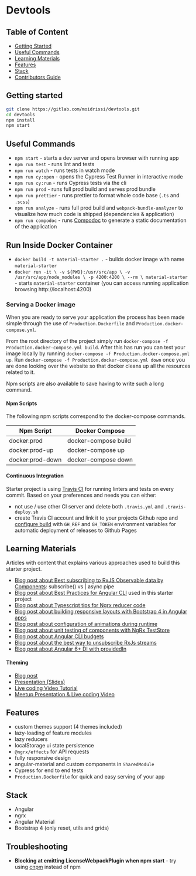 # Devtools

## Table of Content

  * [Getting Started](#getting-started)
  * [Useful Commands](#useful-commands)
  * [Learning Materials](#learning-materials)
  * [Features](#features)
  * [Stack](#stack)
  * [Contributors Guide](https://gitlab.com/moidrissi/devtools/blob/develop/CONTRIBUTING.md)


## Getting started
```bash
git clone https://gitlab.com/moidrissi/devtools.git
cd devtools
npm install
npm start
```

## Useful Commands
  * `npm start` - starts a dev server and opens browser with running app
  * `npm run test` - runs lint and tests
  * `npm run watch` - runs tests in watch mode
  * `npm run cy:open` - opens the Cypress Test Runner in interactive mode
  * `npm run cy:run` - runs Cypress tests via the cli
  * `npm run prod` - runs full prod build and serves prod bundle
  * `npm run prettier` - runs prettier to format whole code base (`.ts` and `.scss`) 
  * `npm run analyze` - runs full prod build and `webpack-bundle-analyzer` to visualize how much code is shipped (dependencies & application) 
  * `npm run compodoc` - runs [Compodoc](https://compodoc.app) to generate a static documentation of the application 


## Run Inside Docker Container
  * `docker build -t material-starter .` - builds docker image with name `material-starter`
  * `docker run -it \
   -v ${PWD}:/usr/src/app \
   -v /usr/src/app/node_modules \
   -p 4200:4200 \
   --rm \
   material-starter` - starts `material-starter` container (you can access running application browsing http://localhost:4200) 

### Serving a Docker image
When you are ready to serve your application the process has been made simple through the use of `Production.Dockerfile` and `Production.docker-compose.yml`.

From the root directory of the project simply run `docker-compose -f Production.docker-compose.yml build`. After this has run you can test your image locally by running `docker-compose -f Production.docker-compose.yml up`. Run `docker-compose -f Production.docker-compose.yml down` once you are done looking over the website so that docker cleans up all the resources related to it.

Npm scripts are also available to save having to write such a long command.

#### Npm Scripts

The following npm scripts correspond to the docker-compose commands.

| Npm Script       | Docker Compose       |
|------------------|----------------------|
| docker:prod      | docker-compose build |
| docker:prod-up   | docker-compose up    |
| docker:prod-down | docker-compose down  |

#### Continuous Integration
Starter project is using [Travis CI](https://travis-ci.org/) for running linters and tests on every commit.
Based on your preferences and needs you can either:

  * not use / use other CI server and delete both `.travis.yml` and `.travis-deploy.sh`
  * create Travis CI account and link it to your projects Github repo and [configure build](https://medium.com/@tomastrajan/continuous-deployment-of-client-side-apps-with-github-pages-travis-ci-10e9d641a889) 
    with `GH_REF` and `GH_TOKEN` environment variables for automatic deployment of releases to Github Pages
  

## Learning Materials
Articles with content that explains various approaches used to build this starter project.

  * [Blog post about Best subscribing to RxJS Observable data by Components](https://medium.com/@tomastrajan/angular-question-rxjs-subscribe-vs-async-pipe-in-component-templates-c956c8c0c794): subscribe() vs | async pipe
  * [Blog post about Best Practices for Angular CLI](https://medium.com/@tomastrajan/6-best-practices-pro-tips-for-angular-cli-better-developer-experience-7b328bc9db81) used in this starter project
  * [Blog post about Typescript tips for Ngrx reducer code](https://medium.com/@tomastrajan/object-assign-vs-object-spread-in-angular-ngrx-reducers-3d62ecb4a4b0)
  * [Blog post about building responsive layouts with Bootstrap 4 in Angular apps](https://medium.com/@tomastrajan/how-to-build-responsive-layouts-with-bootstrap-4-and-angular-6-cfbb108d797b)
  * [Blog post about configuration of animations during runtime](https://medium.com/tomastrajan/total-guide-to-dynamic-angular-animations-that-can-be-toggled-at-runtime-be5bb6778a0a)
  * [Blog post about unit testing of components with NgRx TestStore](https://medium.com/@tomastrajan/how-to-unit-test-angular-components-with-fake-ngrx-teststore-f0500cc5fc26)
  * [Blog post about Angular CLI budgets](https://medium.com/@tomastrajan/how-did-angular-cli-budgets-save-my-day-and-how-they-can-save-yours-300d534aae7a)
  * [Blog post about the best way to unsubscribe RxJs streams](https://medium.com/@tomastrajan/the-best-way-to-unsubscribe-rxjs-observable-in-the-angular-applications-d8f9aa42f6a0)
  * [Blog post about Angular 6+ DI with providedIn](https://medium.com/@tomastrajan/total-guide-to-angular-6-dependency-injection-providedin-vs-providers-85b7a347b59f)

#### Theming 

  * [Blog post](https://medium.com/@tomastrajan/the-complete-guide-to-angular-material-themes-4d165a9d24d1)
  * [Presentation (Slides)](http://slides.com/tomastrajan/angular-material-themes-guide#/)
  * [Live coding Video Tutorial](https://www.youtube.com/watch?v=PsgZjFTAleI)
  * [Meetup Presentation & Live coding Video](https://www.youtube.com/watch?v=7auj9RfCNrE)

 
## Features

* custom themes support (4 themes included)
* lazy-loading of feature modules
* lazy reducers
* localStorage ui state persistence
* `@ngrx/effects` for API requests
* fully responsive design
* angular-material and custom components in `SharedModule`
* Cypress for end to end tests
* `Production.Dockerfile` for quick and easy serving of your app
 
## Stack

* Angular
* ngrx
* Angular Material
* Bootstrap 4 (only reset, utils and grids)

## Troubleshooting

* **Blocking at emitting LicenseWebpackPlugin when npm start** - try using [cnpm](https://github.com/cnpm/cnpm) instead of npm
